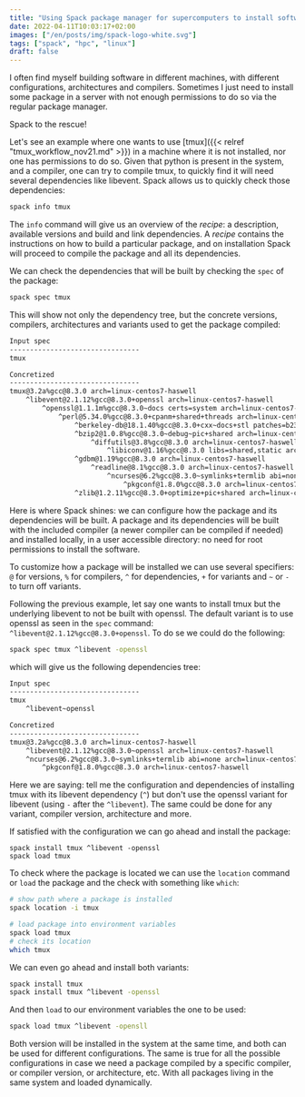 ```yaml
---
title: "Using Spack package manager for supercomputers to install software locally"
date: 2022-04-11T10:03:17+02:00
images: ["/en/posts/img/spack-logo-white.svg"]
tags: ["spack", "hpc", "linux"]
draft: false
---
```


I often find myself building software in different machines, with different configurations, architectures and compilers. Sometimes I just need to install some package in a server with not enough permissions to do so via the regular package manager.

Spack to the rescue!

Let's see an example where one wants to use [tmux]({{< relref "tmux_workflow_nov21.md" >}}) in a machine where it is not installed, nor one has permissions to do so. Given that python is present in the system, and a compiler, one can try to compile tmux, to quickly find it will need several dependencies like libevent. Spack allows us to quickly check those dependencies:

```sh
spack info tmux
``` 

The `info` command will give us an overview of the *recipe*: a description, available versions and build and link dependencies. A *recipe* contains the instructions on how to build a particular package, and on installation Spack will proceed to compile the package and all its dependencies.

We can check the dependencies that will be built by checking the `spec` of the package:

```sh
spack spec tmux
```

This will show not only the dependency tree, but the concrete versions, compilers, architectures and variants used to get the package compiled:

```sh
Input spec
--------------------------------
tmux

Concretized
--------------------------------
tmux@3.2a%gcc@8.3.0 arch=linux-centos7-haswell
    ^libevent@2.1.12%gcc@8.3.0+openssl arch=linux-centos7-haswell
        ^openssl@1.1.1m%gcc@8.3.0~docs certs=system arch=linux-centos7-haswell
            ^perl@5.34.0%gcc@8.3.0+cpanm+shared+threads arch=linux-centos7-haswell
                ^berkeley-db@18.1.40%gcc@8.3.0+cxx~docs+stl patches=b231fcc arch=linux-centos7-haswell
                ^bzip2@1.0.8%gcc@8.3.0~debug~pic+shared arch=linux-centos7-haswell
                    ^diffutils@3.8%gcc@8.3.0 arch=linux-centos7-haswell
                        ^libiconv@1.16%gcc@8.3.0 libs=shared,static arch=linux-centos7-haswell
                ^gdbm@1.19%gcc@8.3.0 arch=linux-centos7-haswell
                    ^readline@8.1%gcc@8.3.0 arch=linux-centos7-haswell
                        ^ncurses@6.2%gcc@8.3.0~symlinks+termlib abi=none arch=linux-centos7-haswell
                            ^pkgconf@1.8.0%gcc@8.3.0 arch=linux-centos7-haswell
                ^zlib@1.2.11%gcc@8.3.0+optimize+pic+shared arch=linux-centos7-haswell
```

Here is where Spack shines: we can configure how the package and its dependencies will be built. A package and its dependencies will be built with the included compiler (a newer compiler can be compiled if needed) and installed locally, in a user accessible directory: no need for root permissions to install the software.

To customize how a package will be installed we can use several specifiers: `@` for versions, `%` for compilers, `^` for dependencies, `+` for variants and `~` or `-` to turn off variants.

Following the previous example, let say one wants to install tmux but the underlying libevent to not be built with openssl. The default variant is to use openssl as seen in the `spec` command: `^libevent@2.1.12%gcc@8.3.0+openssl`. To do se we could do the following:

```sh
spack spec tmux ^libevent -openssl
```

which will give us the following dependencies tree:

```sh
Input spec
--------------------------------
tmux
    ^libevent~openssl

Concretized
--------------------------------
tmux@3.2a%gcc@8.3.0 arch=linux-centos7-haswell
    ^libevent@2.1.12%gcc@8.3.0~openssl arch=linux-centos7-haswell
    ^ncurses@6.2%gcc@8.3.0~symlinks+termlib abi=none arch=linux-centos7-haswell
        ^pkgconf@1.8.0%gcc@8.3.0 arch=linux-centos7-haswell
```

Here we are saying: tell me the configuration and dependencies of installing tmux with its libevent dependency (`^`) but don't use the openssl variant for libevent (using `-` after the `^libevent`). The same could be done for any variant, compiler version, architecture and more.

If satisfied with the configuration we can go ahead and install the package:

```
spack install tmux ^libevent -openssl
spack load tmux
``` 

To check where the package is located we can use the `location` command or `load` the package and the check with something like `which`:

```sh
# show path where a package is installed
spack location -i tmux

# load package into environment variables
spack load tmux
# check its location
which tmux
```

We can even go ahead and install both variants:

```sh
spack install tmux
spack install tmux ^libevent -openssl
```

And then `load` to our environment variables the one to be used:

```sh
spack load tmux ^libevent -opensll
```

Both version will be installed in the system at the same time, and both can be used for different configurations. The same is true for all the possible configurations in case we need a package compiled by a specific compiler, or compiler version, or architecture, etc. With all packages living in the same system and loaded dynamically.
